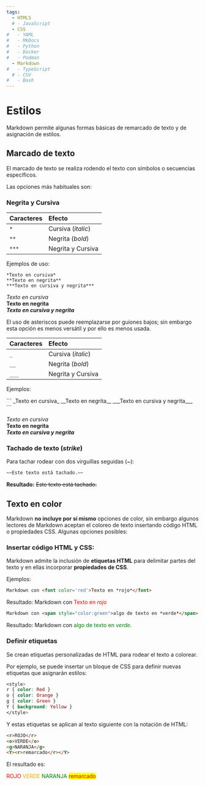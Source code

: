 ```yaml
---
tags:
  - HTML5
  # - JavaScript
  - CSS
#   - YAML
#   - MkDocs
#   - Python
#   - Docker
#   - Podman
  - Markdown
#   - TypeScript
  # - CSV
#   - Bash
---
```



# Estilos


Markdown permite algunas formas básicas de remarcado de texto y de asignación de estilos.


## Marcado de texto

El marcado de texto se realiza rodendo el texto con símbolos o secuencias específicos.

Las opciones más habituales son:

### Negrita y Cursiva


|Caracteres| Efecto |
|:---|:---|
|`*`| Cursiva (*italic*)|
|`**`|Negrita (*bold*)|
|`***`|Negrita y Cursiva|

Ejemplos de uso:


<div class="grid" markdown>


```
*Texto en cursiva*  
**Texto en negrita**  
***Texto en cursiva y negrita***   
```

*Texto en cursiva*    
**Texto en negrita**     
***Texto en cursiva y negrita***      

</div>


El uso de asteriscos puede reemplazarse por guiones bajos; 
sin embargo esta opción es menos versátil 
y por ello es menos usada.


|Caracteres| Efecto |
|:---|:---|
|`_`| Cursiva (*italic*)|
|`__`|Negrita (*bold*)|
|`___`|Negrita y Cursiva|

Ejemplos:

<div class="grid" markdown>
```
_Texto en cursiva_
__Texto en negrita__
___Texto en cursiva y negrita___
```

_Texto en cursiva_    
__Texto en negrita__   
___Texto en cursiva y negrita___    
</div>


### Tachado de texto (*strike*)

Para tachar rodear con dos virguillas seguidas (~):

```md title="tachado"
~~Este texto está tachado.~~
```

**Resultado:** ~~Este texto está tachado.~~




## Texto en color

Markdown **no incluye por sí mismo** opciones de color, sin embargo algunos lectores de Markdown aceptan el coloreo de texto insertando código HTML o propiedades CSS. Algunas opciones posibles:

### Insertar código HTML y CSS:

Markdown admite la inclusión de **etiquetas HTML**
para delimitar partes del texto 
y en ellas incorporar **propiedades de CSS**.

Ejemplos:
```html title="Etiquetas HTML - Propiedades CSS"
Markdown con <font color='red'>Texto en *rojo*</font>
```
Resultado: Markdown con <font color='red'>Texto en *rojo*</font>
```html
Markdown con <span style="color:green">algo de texto en *verde*</span>.
```
Resultado: Markdown con <span style="color:green">algo de texto en *verde*</span>.

### Definir etiquetas

Se crean etiquetas personalizadas  de HTML para rodear el texto a colorear. 

Por ejemplo, se puede insertar un bloque de CSS para definir nuevas etiquetas que asignarán estilos:
```css title="tags de estilo - definición"
<style>
r { color: Red } 
o { color: Orange }
g { color: Green }
Y { background: Yellow }
</style>
```
Y estas etiquetas se aplican al texto siguiente 
con la notación de HTML:
```html  title="tags de estilo - uso"
<r>ROJO</r>
<o>VERDE</o> 
<g>NARANJA</g> 
<Y><r>remarcado</r></Y> 
```
El resultado es:
<style>
r { color: Red } 
o { color: Orange }
g { color: Green }
Y { background: Yellow }
</style>
<r>ROJO</r>
<o>VERDE</o> 
<g>NARANJA</g> 
<Y><r>remarcado</r></Y>   


